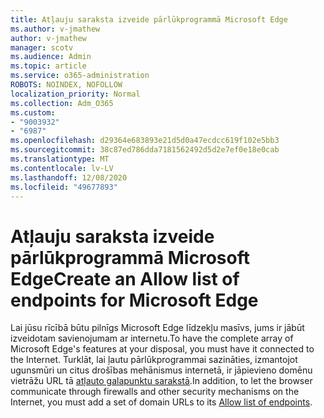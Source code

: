 ```yaml
---
title: Atļauju saraksta izveide pārlūkprogrammā Microsoft Edge
ms.author: v-jmathew
author: v-jmathew
manager: scotv
ms.audience: Admin
ms.topic: article
ms.service: o365-administration
ROBOTS: NOINDEX, NOFOLLOW
localization_priority: Normal
ms.collection: Adm_O365
ms.custom:
- "9003932"
- "6987"
ms.openlocfilehash: d29364e683893e21d5d0a47ecdcc619f102e5bb3
ms.sourcegitcommit: 38c87ed786dda7181562492d5d2e7ef0e18e0cab
ms.translationtype: MT
ms.contentlocale: lv-LV
ms.lasthandoff: 12/08/2020
ms.locfileid: "49677893"
---
```

# <a name="create-an-allow-list-of-endpoints-for-microsoft-edge"></a><span data-ttu-id="57ef0-102">Atļauju saraksta izveide pārlūkprogrammā Microsoft Edge</span><span class="sxs-lookup"><span data-stu-id="57ef0-102">Create an Allow list of endpoints for Microsoft Edge</span></span>

<span data-ttu-id="57ef0-103">Lai jūsu rīcībā būtu pilnīgs Microsoft Edge līdzekļu masīvs, jums ir jābūt izveidotam savienojumam ar internetu.</span><span class="sxs-lookup"><span data-stu-id="57ef0-103">To have the complete array of Microsoft Edge's features at your disposal, you must have it connected to the Internet.</span></span> <span data-ttu-id="57ef0-104">Turklāt, lai ļautu pārlūkprogrammai sazināties, izmantojot ugunsmūri un citus drošības mehānismus internetā, ir jāpievieno domēnu vietrāžu URL tā [atļauto galapunktu sarakstā](https://go.microsoft.com/fwlink/?linkid=2135054).</span><span class="sxs-lookup"><span data-stu-id="57ef0-104">In addition, to let the browser communicate through firewalls and other security mechanisms on the Internet, you must add a set of domain URLs to its [Allow list of endpoints](https://go.microsoft.com/fwlink/?linkid=2135054).</span></span>
